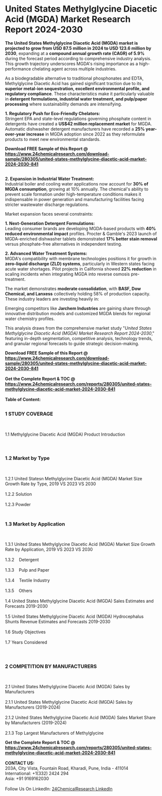 <h1>United States Methylglycine Diacetic Acid (MGDA)  Market Research Report 2024-2030</h1><p><strong>The United States Methylglycine Diacetic Acid (MGDA) market is projected to grow from USD 87.5 million in 2024 to USD 123.6 million by 2030</strong>, expanding at a <strong>compound annual growth rate (CAGR) of 5.9%</strong> during the forecast period according to comprehensive industry analysis. This growth trajectory underscores MGDA's rising importance as a high-performance chelating agent across multiple industries.</p><p>As a biodegradable alternative to traditional phosphonates and EDTA, Methylglycine Diacetic Acid has gained significant traction due to its <strong>superior metal-ion sequestration, excellent environmental profile, and regulatory compliance</strong>. These characteristics make it particularly valuable in <strong>detergent formulations, industrial water treatment, and pulp/paper processing</strong> where sustainability demands are intensifying.</p><p><strong>1. Regulatory Push for Eco-Friendly Chelators:</strong><br>
Stringent EPA and state-level regulations governing phosphate content in detergents have created a <strong>US$42 million replacement market</strong> for MGDA. Automatic dishwasher detergent manufacturers have recorded a <strong>25% year-over-year increase</strong> in MGDA adoption since 2022 as they reformulate products to meet new environmental standards.</p><div><b>Download FREE Sample of this Report @ 
            <a href="https://www.24chemicalresearch.com/download-sample/280305/united-states-methylglycine-diacetic-acid-market-2024-2030-841">
            https://www.24chemicalresearch.com/download-sample/280305/united-states-methylglycine-diacetic-acid-market-2024-2030-841</a></b></div><br><p><strong>2. Expansion in Industrial Water Treatment:</strong><br>
Industrial boiler and cooling water applications now account for <strong>30% of MGDA consumption</strong>, growing at 10% annually. The chemical's ability to prevent scale formation under high-temperature conditions makes it indispensable in power generation and manufacturing facilities facing stricter wastewater discharge regulations.</p><p>Market expansion faces several constraints:</p><p><strong>1. Next-Generation Detergent Formulations:</strong><br>
Leading consumer brands are developing MGDA-based products with <strong>40% reduced environmental impact</strong> profiles. Procter &amp; Gamble's 2023 launch of MGDA-enriched dishwasher tablets demonstrated <strong>17% better stain removal</strong> versus phosphate-free alternatives in independent testing.</p><p><strong>2. Advanced Water Treatment Systems:</strong><br>
MGDA's compatibility with membrane technologies positions it for growth in <strong>zero-liquid discharge (ZLD) systems</strong>, particularly in Western states facing acute water shortages. Pilot projects in California showed <strong>22% reduction</strong> in scaling incidents when integrating MGDA into reverse osmosis pre-treatment.</p><p>The market demonstrates <strong>moderate consolidation</strong>, with <strong>BASF, Dow Chemical, and Lanxess</strong> collectively holding 58% of production capacity. These industry leaders are investing heavily in:</p><p>Emerging competitors like <strong>Jarchem Industries</strong> are gaining share through innovative distribution models and customized MGDA blends for regional water chemistry profiles.</p><p>This analysis draws from the comprehensive market study "<em>United States Methylglycine Diacetic Acid (MGDA) Market Research Report 2024-2030</em>," featuring in-depth segmentation, competitive analysis, technology trends, and granular regional forecasts to guide strategic decision-making.</p><div><b>Download FREE Sample of this Report @ 
            <a href="https://www.24chemicalresearch.com/download-sample/280305/united-states-methylglycine-diacetic-acid-market-2024-2030-841">
            https://www.24chemicalresearch.com/download-sample/280305/united-states-methylglycine-diacetic-acid-market-2024-2030-841</a></b></div><br><div><b>Get the Complete Report & TOC @ 
            <a href="https://www.24chemicalresearch.com/reports/280305/united-states-methylglycine-diacetic-acid-market-2024-2030-841">
            https://www.24chemicalresearch.com/reports/280305/united-states-methylglycine-diacetic-acid-market-2024-2030-841</a></b></div><br>
            <b>Table of Content:</b><p><h2><span style="font-size:16px"><strong>1 STUDY COVERAGE</strong></span></h2><br />
<p>1.1 Methylglycine Diacetic Acid (MGDA)  Product Introduction</p><br />
<h2><span style="font-size:16px"><strong>1.2 Market by Type</strong></span></h2><br />
<p>1.2.1 United Statesn Methylglycine Diacetic Acid (MGDA)  Market Size Growth Rate by Type, 2019 VS 2023 VS 2030<br /><br />
1.2.2 Solution&nbsp;&nbsp; &nbsp;<br /><br />
1.2.3 Powder<br /><br />
<h2><span style="font-size:16px"><strong>1.3 Market by Application</strong></span></h2><br />
<p>1.3.1 United States Methylglycine Diacetic Acid (MGDA)  Market Size Growth Rate by Application, 2019 VS 2023 VS 2030<br /><br />
1.3.2&nbsp;&nbsp; &nbsp;Detergent<br /><br />
1.3.3&nbsp;&nbsp; &nbsp;Pulp and Paper<br /><br />
1.3.4&nbsp;&nbsp; &nbsp;Textile Industry<br /><br />
1.3.5&nbsp;&nbsp; &nbsp;Others<br /><br />
1.4 United States Methylglycine Diacetic Acid (MGDA)  Sales Estimates and Forecasts 2019-2030<br /><br />
1.5 United States Methylglycine Diacetic Acid (MGDA)  Hydrocephalus Shunts Revenue Estimates and Forecasts 2019-2030<br /><br />
1.6 Study Objectives<br /><br />
1.7 Years Considered</p><br />
<h2><span style="font-size:16px"><strong>2 COMPETITION BY MANUFACTURERS</strong></span></h2><br />
<p>2.1 United States Methylglycine Diacetic Acid (MGDA)  Sales by Manufacturers<br /><br />
2.1.1 United States Methylglycine Diacetic Acid (MGDA)  Sales by Manufacturers (2019-2024)<br /><br />
2.1.2 United States Methylglycine Diacetic Acid (MGDA)  Sales Market Share by Manufacturers (2019-2024)<br /><br />
2.1.3 Top Largest Manufacturers of Methylglycine </p><div><b>Get the Complete Report & TOC @ 
            <a href="https://www.24chemicalresearch.com/reports/280305/united-states-methylglycine-diacetic-acid-market-2024-2030-841">
            https://www.24chemicalresearch.com/reports/280305/united-states-methylglycine-diacetic-acid-market-2024-2030-841</a></b></div><br><b>CONTACT US:</b><br>
            203A, City Vista, Fountain Road, Kharadi, Pune, India - 411014<br>
            International: +1(332) 2424 294<br>
            Asia: +91 9169162030 <br><br>
            Follow Us On LinkedIn: <a href="https://www.linkedin.com/company/24chemicalresearch/">24ChemicalResearch LinkedIn</a>